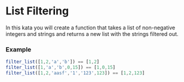 # List Filtering

In this kata you will create a function that takes a list of non-negative integers and strings and returns a new list with the strings filtered out.

### Example

```js
filter_list([1,2,'a','b']) == [1,2]
filter_list([1,'a','b',0,15]) == [1,0,15]
filter_list([1,2,'aasf','1','123',123]) == [1,2,123]
```